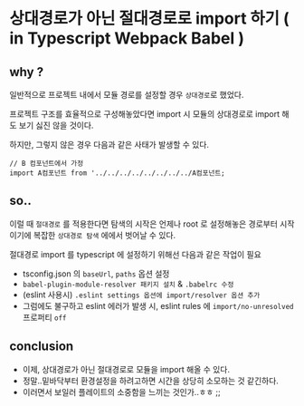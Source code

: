 # 상대경로가 아닌 절대경로로 import 하기 ( in Typescript Webpack Babel )

## why ?

일반적으로 프로젝트 내에서 모듈 경로를 설정할 경우 `상대경로`로 했었다.

프로젝트 구조를 효율적으로 구성해놓았다면 import 시 모듈의 상대경로로 import 해도 보기 싫진 않을 것이다.

하지만, 그렇지 않은 경우 다음과 같은 사태가 발생할 수 있다.

```tsx
// B 컴포넌트에서 가정
import A컴포넌트 from '../../../../../../../../A컴포넌트;
```

## so..

이럴 때 `절대경로` 를 적용한다면 탐색의 시작은 언제나 root 로 설정해놓은 경로부터 시작이기에 복잡한 `상대경로 탐색` 에에서 벗어날 수 있다.

절대경로 import 를 typescript 에 설정하기 위해선 다음과 같은 작업이 필요

- tsconfig.json 의 `baseUrl`, `paths` 옵션 설정
- `babel-plugin-module-resolver 패키지 설치` & `.babelrc 수정`
- (eslint 사용시) `.eslint settings 옵션에 import/resolver 옵션 추가`
- 그럼에도 불구하고 eslint 에러가 발생 시, eslint rules 에 `import/no-unresolved` 프로퍼티 `off`

## conclusion

- 이제, 상대경로가 아닌 절대경로로 모듈을 import 해올 수 있다.
- 정말..밑바닥부터 환경설정을 하려고하면 시간을 상당히 소모하는 것 같긴하다.
- 이러면서 보일러 플레이트의 소중함을 느끼는 것인가..ㅎㅎ ;;

